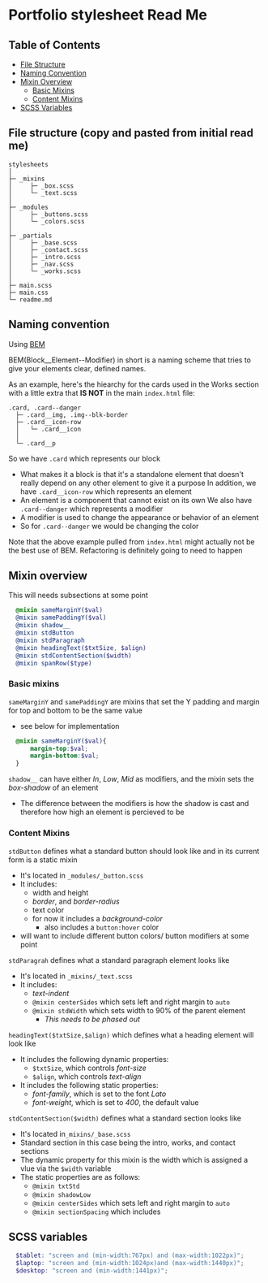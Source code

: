 # Portfolio stylesheet Read Me

## Table of Contents

- [File Structure](#file-structure)
- [Naming Convention](#naming-convention)
- [Mixin Overview](#mixin-overview)
  - [Basic Mixins](##basic-mixins) 
  - [Content Mixins](##content-mixins)
- [SCSS Variables](#scss-variables)

## File structure (copy and pasted from initial read me)
```
stylesheets
│
├─ _mixins
│     ├─ _box.scss
│     └─ _text.scss
│
├─ _modules
│     ├─ _buttons.scss
│     └─ _colors.scss
│
├─ _partials
│     ├─ _base.scss
│     ├─ _contact.scss
│     ├─ _intro.scss
│     ├─ _nav.scss
│     └─ _works.scss
│
├─ main.scss
├─ main.css
└─ readme.md
```
## Naming convention

Using [BEM](http://getbem.com/introduction/)

BEM(Block__Element--Modifier) in short is a naming scheme that tries to give your elements clear, defined names.

As an example, here's the hiearchy for the cards used in the Works section with a little extra that **IS NOT** in the main `index.html` file:
```
.card, .card--danger
  ├─ .card__img, .img--blk-border
  ├─ .card__icon-row
  │   └─ .card__icon
  │
  └─ .card__p
```

So we have `.card` which represents our block
  - What makes it a block is that it's a standalone element that doesn't really depend on any other element to give it a purpose
In addition, we have `.card__icon-row` which represents an element
  - An element is a component that cannot exist on its own
We also have `.card--danger` which represents a modifier
  - A modifier is used to change the appearance or behavior of an element
  - So for `.card--danger` we would be changing the color

Note that the above example pulled from `index.html` might actually not be the best use of BEM. Refactoring is definitely going to need to happen


## Mixin overview

This will needs subsections at some point

```scss
  @mixin sameMarginY($val)
  @mixin samePaddingY($val)
  @mixin shadow__
  @mixin stdButton
  @mixin stdParagraph
  @mixin headingText($txtSize, $align)
  @mixin stdContentSection($width)
  @mixin spanRow($type)
```
### Basic mixins

`sameMarginY` and `samePaddingY` are mixins that set the Y padding and margin for top and bottom to be the same value
  - see below for implementation
  ```scss
    @mixin sameMarginY($val){
        margin-top:$val;
        margin-bottom:$val;
    }
  ```

`shadow__` can have either *In*, *Low*, *Mid* as modifiers, and the mixin sets the *box-shadow* of an element
  - The difference between the modifiers is how the shadow is cast and therefore how high an element is percieved to be 

### Content Mixins

`stdButton` defines what a standard button should look like and in its current form is a static mixin
  - It's located in `_modules/_button.scss`
  - It includes:
    - width and height 
    - *border*, and *border-radius*
    - text color
    - for now it includes a *background-color*
      - also includes a `button:hover` color
  - will want to include different button colors/ button modifiers at some point

`stdParagrah` defines what a standard paragraph element looks like
  - It's located in `_mixins/_text.scss`
  - It includes:
    - *text-indent*
    - `@mixin centerSides` which sets left and right margin to `auto`
    - `@mixin stdWidth` which sets width to 90% of the parent element
      - *This needs to be phased out*

`headingText($txtSize,$align)` which defines what a heading element will look like
  - It includes the following dynamic properties:
    - `$txtSize`, which controls *font-size*
    - `$align`, which controls *text-align*
  - It includes the following static properties:
    - *font-family*, which is set to the font *Lato*
    - *font-weight*, which is set to *400*, the default value

`stdContentSection($width)` defines what a standard section looks like
  - It's located in`_mixins/_base.scss`
  - Standard section in this case being the intro, works, and contact sections
  - The dynamic property for this mixin is the width which is assigned a vlue via the `$width` variable
  - The static properties are as follows:
    - `@mixin txtStd`
    - `@mixin shadowLow`
    - `@mixin centerSides` which sets left and right margin to `auto`
    - `@mixin sectionSpacing` which includes

## SCSS variables
```scss
  $tablet: "screen and (min-width:767px) and (max-width:1022px)";
  $laptop: "screen and (min-width:1024px)and (max-width:1440px)";
  $desktop: "screen and (min-width:1441px)"; 
```